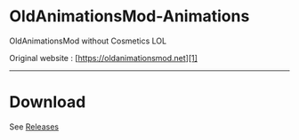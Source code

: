 # OldAnimationsMod-Animations
OldAnimationsMod without Cosmetics LOL

Original website : [https://oldanimationsmod.net][1]

------------

# Download
See [Releases][2]

  [1]: https://oldanimationsmod.net
  [2]: https://github.com/FluzerQAQ/OldAnimationsMod/releases